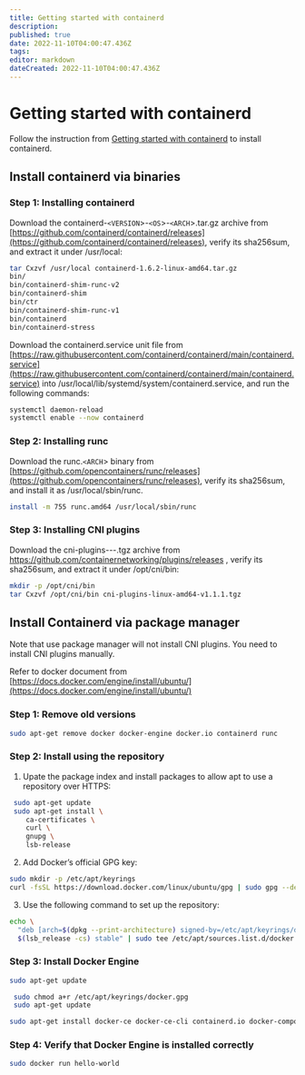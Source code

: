```yaml
---
title: Getting started with containerd
description: 
published: true
date: 2022-11-10T04:00:47.436Z
tags: 
editor: markdown
dateCreated: 2022-11-10T04:00:47.436Z
---
```


# Getting started with containerd

Follow the instruction from [Getting started with containerd](https://github.com/containerd/containerd/blob/main/docs/getting-started.md) to install containerd.

## Install containerd via binaries

### Step 1: Installing containerd

Download the containerd-`<VERSION`>-`<OS`>-`<ARCH`>.tar.gz archive from [https://github.com/containerd/containerd/releases](https://github.com/containerd/containerd/releases), verify its sha256sum, and extract it under /usr/local:

```bash
tar Cxzvf /usr/local containerd-1.6.2-linux-amd64.tar.gz
bin/
bin/containerd-shim-runc-v2
bin/containerd-shim
bin/ctr
bin/containerd-shim-runc-v1
bin/containerd
bin/containerd-stress
```

Download the containerd.service unit file from [https://raw.githubusercontent.com/containerd/containerd/main/containerd.service](https://raw.githubusercontent.com/containerd/containerd/main/containerd.service) into /usr/local/lib/systemd/system/containerd.service, and run the following commands:

```bash
systemctl daemon-reload
systemctl enable --now containerd
```

### Step 2: Installing runc

Download the runc.`<ARCH`> binary from [https://github.com/opencontainers/runc/releases](https://github.com/opencontainers/runc/releases), verify its sha256sum, and install it as /usr/local/sbin/runc.

```bash
install -m 755 runc.amd64 /usr/local/sbin/runc
```

### Step 3: Installing CNI plugins

Download the cni-plugins-<OS>-<ARCH>-<VERSION>.tgz archive from https://github.com/containernetworking/plugins/releases , verify its sha256sum, and extract it under /opt/cni/bin:

```bash
mkdir -p /opt/cni/bin
tar Cxzvf /opt/cni/bin cni-plugins-linux-amd64-v1.1.1.tgz
```

## Install Containerd via package manager

Note that use package manager will not install CNI plugins. You need to install CNI plugins manually.

Refer to docker document from [https://docs.docker.com/engine/install/ubuntu/](https://docs.docker.com/engine/install/ubuntu/)

### Step 1: Remove old versions

```bash
sudo apt-get remove docker docker-engine docker.io containerd runc
```

### Step 2: Install using the repository

1. Upate the package index and install packages to allow apt to use a repository over HTTPS:

```bash
 sudo apt-get update
 sudo apt-get install \
    ca-certificates \
    curl \
    gnupg \
    lsb-release
```

2. Add Docker’s official GPG key:

```bash
sudo mkdir -p /etc/apt/keyrings
curl -fsSL https://download.docker.com/linux/ubuntu/gpg | sudo gpg --dearmor -o /etc/apt/keyrings/docker.gpg
```

3. Use the following command to set up the repository:
```bash
echo \
  "deb [arch=$(dpkg --print-architecture) signed-by=/etc/apt/keyrings/docker.gpg] https://download.docker.com/linux/ubuntu \
  $(lsb_release -cs) stable" | sudo tee /etc/apt/sources.list.d/docker.list > /dev/null
```

### Step 3: Install Docker Engine
```bash
sudo apt-get update
```

```bash
 sudo chmod a+r /etc/apt/keyrings/docker.gpg
 sudo apt-get update
```

```bash
sudo apt-get install docker-ce docker-ce-cli containerd.io docker-compose-plugin
```

### Step 4: Verify that Docker Engine is installed correctly

```bash
sudo docker run hello-world
```

